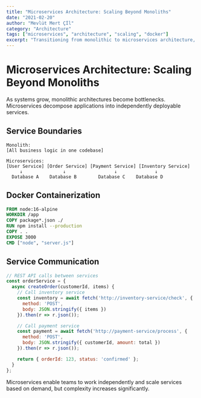 ```yaml
---
title: "Microservices Architecture: Scaling Beyond Monoliths"
date: "2021-02-20"
author: "Mevlüt Mert Çİl"
category: "Architecture"
tags: ["microservices", "architecture", "scaling", "docker"]
excerpt: "Transitioning from monolithic to microservices architecture, managing distributed systems complexity."
---
```


# Microservices Architecture: Scaling Beyond Monoliths

As systems grow, monolithic architectures become bottlenecks. Microservices decompose applications into independently deployable services.

## Service Boundaries

```
Monolith:
[All business logic in one codebase]

Microservices:
[User Service] [Order Service] [Payment Service] [Inventory Service]
     ↓               ↓                  ↓              ↓
  Database A    Database B        Database C    Database D
```

## Docker Containerization

```dockerfile
FROM node:16-alpine
WORKDIR /app
COPY package*.json ./
RUN npm install --production
COPY . .
EXPOSE 3000
CMD ["node", "server.js"]
```

## Service Communication

```javascript
// REST API calls between services
const orderService = {
  async createOrder(customerId, items) {
    // Call inventory service
    const inventory = await fetch('http://inventory-service/check', {
      method: 'POST',
      body: JSON.stringify({ items })
    }).then(r => r.json());

    // Call payment service
    const payment = await fetch('http://payment-service/process', {
      method: 'POST',
      body: JSON.stringify({ customerId, amount: total })
    }).then(r => r.json());

    return { orderId: 123, status: 'confirmed' };
  }
};
```

Microservices enable teams to work independently and scale services based on demand, but complexity increases significantly.
